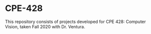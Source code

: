 # CPE-428
This repository consists of projects developed for CPE 428: Computer Vision, taken Fall 2020 with Dr. Ventura. 
